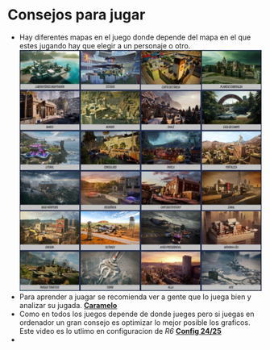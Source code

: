 # Consejos para jugar

 - Hay diferentes mapas en el juego donde depende del mapa en el que estes jugando hay que elegir a un personaje o otro.
   ![Mapas R6](r6mapas.jpg)
 - Para aprender a juagar se recomienda ver a gente que lo juega bien y analizar su jugada. [**Caramelo**](https://www.youtube.com/@CarameloYT)
 - Como en todos los juegos depende de donde jueges pero si juegas en ordenador un gran consejo es optimizar lo mejor posible los graficos. Este video es lo utlimo en configuracion de *R6*
   [**Config 24/25**](https://www.youtube.com/watch?v=27W2Sr1O3g0)
 - 

